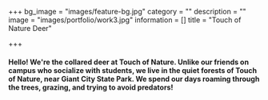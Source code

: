 +++
bg_image = "images/feature-bg.jpg"
category = ""
description = ""
image = "images/portfolio/work3.jpg"
information = []
title = "Touch of Nature Deer"

+++
#### Hello! We're the collared deer at Touch of Nature. Unlike our friends on campus who socialize with students, we live in the quiet forests of Touch of Nature, near Giant City State Park. We spend our days roaming through the trees, grazing, and trying to avoid predators!